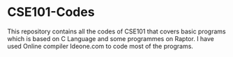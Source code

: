 # CSE101-Codes
This repository contains all the codes of CSE101 that covers basic programs which is based on C Language and some programmes on Raptor. I have used Online compiler Ideone.com to code most of the programs.
